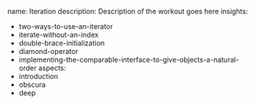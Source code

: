 name: Iteration
description: Description of the workout goes here
insights:
  - two-ways-to-use-an-iterator
  - iterate-without-an-index
  - double-brace-initialization
  - diamond-operator
  - implementing-the-comparable-interface-to-give-objects-a-natural-order
aspects:
  - introduction
  - obscura
  - deep
 
